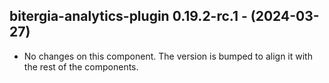   ## bitergia-analytics-plugin 0.19.2-rc.1 - (2024-03-27)
  
  * No changes on this component. The version is bumped to align it
    with the rest of the components.
